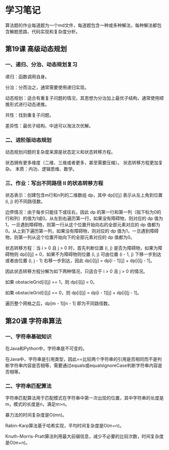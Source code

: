 # 学习笔记
算法题的作业每道题为一个md文件，每道题包含一种或多种解法，每种解法都包含解题思路、代码实现和复杂度分析。

## 第19课 高级动态规划
### 一、递归、分治、动态规划复习
递归：函数调用自身。

分治：分而治之，通常需要使用递归实现。

动态规划：适合有重复子问题的情况，其思想为分治加上最优子结构，通常使用顺推形式进行动态递推。

共性：找到重复子问题。

差异性：最优子结构、中途可以淘汰次优解。

### 二、进阶版动态规划
动态规划问题的复杂度来源是状态定义和状态转移方程。

状态拥有更多维度（二维、三维或者更多，甚至需要压缩）。
状态转移方程更加复杂。
本质：内功、逻辑思维、数学。

### 三、作业：写出不同路径 II 的状态转移方程
状态表示：创建包含m行和n列的二维数组 dp，其中 dp[i][j] 表示从左上角到位置 (i, j) 的不同路径数。

边界情况：由于每步只能往下或往右，因此 dp 的第一行和第一列（指下标为0的行和列）的值为1或0。从左到右遍历第一行，如果没有障碍物，则对应的 dp 值为1，一旦遇到障碍物，则第一行从这个位置开始向右的全部元素对应的 dp 值都为0。从上到下遍历第一列，如果没有障碍物，则对应的 dp 值为1，一旦遇到障碍物，则第一列从这个位置开始向下的全部元素对应的 dp 值都为0。

状态转移方程：当 i > 0 且 j > 0 时，首先判断位置 (i, j) 是否为障碍物，如果为障碍物则 dp[i][j] = 0，如果不为障碍物则位置 (i, j) 可由位置 (i - 1, j) 下移一步到达或者由位置 (i, j - 1) 右移一步到达，因此 dp[i][j] = dp[i - 1][j] + dp[i][j - 1]。

因此状态转移方程分解为如下两种情况，只适合于 i > 0 且 j > 0 的情况。

如果 obstacleGrid[i][j] == 1，则 dp[i][j] = 0。

如果 obstacleGrid[i][j] == 0，则 dp[i][j] = dp[i - 1][j] + dp[i][j - 1]。

遍历整个网格之后，dp[m - 1][n - 1] 即为不同路径数。

## 第20课 字符串算法
### 一、字符串基础知识
在Java和Python中，字符串是不可变的。

在Java中，字符串是引用类型，因此==比较两个字符串的引用是否相同而不是判断字符串内容是否相等，需要通过equals或equalsIgnoreCase判断字符串内容是否相等。

### 二、字符串匹配算法
字符串匹配算法用于匹配模式在字符串中第一次出现的位置，其中字符串的长度是m，模式的长度是n，满足m>n。

暴力法的时间复杂度是O(mn)。

Rabin-Karp算法基于哈希实现，平均时间复杂度是O(m+n)。

Knuth-Morris-Pratt算法利用最大前缀信息，减少不必要的比较次数，时间复杂度是O(m+n)。